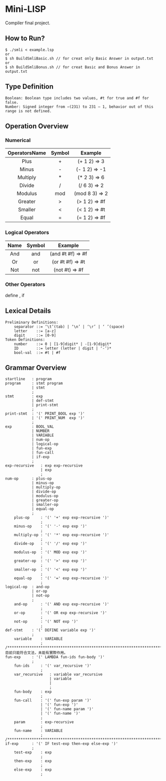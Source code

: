 # Mini-LISP
Compiler final project.

## How to Run?
    $ ./smli < example.lsp
    or
    $ sh BuildSmliBasic.sh // for creat only Basic Answer in output.txt
    or
    $ sh BuildSmliBonus.sh // for creat Basic and Bonus Answer in output.txt
## Type Definition
    Boolean: Boolean type includes two values, #t for true and #f for false.
    Number: Signed integer from −(231) to 231 – 1, behavior out of this range is not defined.

## Operation Overview
### Numerical 
| OperatorsName | Symbol | Example |
| :--------: | :-: | :------------: |
| Plus       | +   | (+ 1 2) => 3   |
| Minus      | -   | (- 1 2) => -1  |
| Multiply   | *   | (* 2 3) => 6   |
| Divide     | /   | (/ 6 3) => 2   |
| Modulus    | mod | (mod 8 3) => 2 |
| Greater    | >   | (> 1 2) => #f  |
| Smaller    | <   | (< 1 2) => #t  | 
| Equal      | =   | (= 1 2) => #f  |
### Logical Operators
| Name | Symbol | Example
| :-: | :-: | :---------------: |
| And | and | (and #t #f) => #f |
| Or  | or  | (or #t #f) => #t  |
| Not | not | (not #t) => #f    |
### Other Operators
define , if
## Lexical Details
    Preliminary Definitions:
        separator ::= ‘\t’(tab) | ‘\n’ | ‘\r’ | ‘ ’(space) 
        letter    ::= [a-z]
        digit     ::= [0-9]
    Token Definitions:
        number    ::= 0 | [1-9]digit* | -[1-9]digit* 
        ID        ::= letter (letter | digit | ‘-’)* 
        bool-val  ::= #t | #f
## Grammar Overview
    startline   : program       
    program     : stmt program
                | stmt
                ;
    stmt        : exp           
                | def-stmt     
                | print-stmt    
                ;
    print-stmt  : '(' PRINT_BOOL exp ')' 
                | '(' PRINT_NUM  exp ')' 
                ;
    exp         : BOOL_VAL 
                | NUMBER
                | VARIABLE 
                | num-op
                | logical-op 
                | fun-exp 
                | fun-call
                | if-exp 
                ;
    exp-recursive   : exp exp-recursive 
                    | exp 
                    ;
    num-op      : plus-op 
                | minus-op
                | multiply-op
                | divide-op
                | modulus-op 
                | greater-op 
                | smaller-op 
                | equal-op
                ;
        plus-op     : '(' '+' exp exp-recursive ')' 
                    ;
        minus-op    : '(' '-' exp exp ')' 
                    ;
        multiply-op : '(' '*' exp exp-recursive ')' 
                    ;
        divide-op   : '(' '/' exp exp ')' 
                    ;
        modulus-op  : '(' MOD exp exp ')' 
                    ;
        greater-op  : '(' '>' exp exp ')'
                    ;
        smaller-op  : '(' '<' exp exp ')' 
                    ;
        equal-op    : '(' '=' exp exp-recursive ')' 
                    ;
    logical-op  : and-op 
                | or-op 
                | not-op 
                ;
        and-op      : '(' AND exp exp-recursive ')' 
                    ;
        or-op       : '(' OR exp exp-recursive ')' 
                    ;
        not-op      : '(' NOT exp ')' 
                    ;
    def-stmt    : '(' DEFINE variable exp ')'
                ;
        variable    : VARIABLE
                    ;
    /**********************************************************************************/
    目前只能符合文法，未能有實際作用。
    fun-exp     : '(' LAMBDA fun-ids fun-body ')' 
                ;
        fun-ids     : '(' var_recursive ')' 
                    ;
        var_recursive   : variable var_recursive 
                        | variable 
                        |
                        ;
        fun-body    : exp 
                    ;
        fun-call    : '(' fun-exp param ')'  
                    | '(' fun-exp ')' 
                    | '(' fun-name param ')' 
                    | '(' fun-name ')' 
                    ;
        param       : exp-recursive 
                    ;
        fun-name    : VARIABLE 
                    ;
    /**********************************************************************************/
    if-exp      : '(' IF test-exp then-exp else-exp ')' 
                ;
        test-exp    : exp  
                    ;
        then-exp    : exp 
                    ;
        else-exp    : exp 
                    ;

